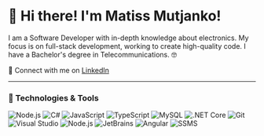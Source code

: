 # 👋 Hi there! I'm Matiss Mutjanko!

I am a Software Developer with in-depth knowledge about electronics. My focus is on full-stack development, working to create high-quality code. I have a Bachelor's degree in Telecommunications. 🤓

🤝 Connect with me on [LinkedIn](https://www.linkedin.com/in/matissmutjanko/)

---

### 🚀 Technologies & Tools

![Node.js](https://img.shields.io/badge/Node.js-339933?style=flat-square&logo=node.js&logoColor=white)
![C#](https://img.shields.io/badge/C%23-239120?style=flat-square&logo=c-sharp&logoColor=white)
![JavaScript](https://img.shields.io/badge/JavaScript-F7DF1E?style=flat-square&logo=javascript&logoColor=black)
![TypeScript](https://img.shields.io/badge/TypeScript-007ACC?style=flat-square&logo=typescript&logoColor=white)
![MySQL](https://img.shields.io/badge/MySQL-4479A1?style=flat-square&logo=mysql&logoColor=white)
![.NET Core](https://img.shields.io/badge/.NET-512BD4?style=flat-square&logo=.net&logoColor=white)
![Git](https://img.shields.io/badge/Git-F05032?style=flat-square&logo=git&logoColor=white)
![Visual Studio](https://img.shields.io/badge/Visual%20Studio-5C2D91?style=flat-square&logo=visual-studio&logoColor=white)
![Node.js](https://img.shields.io/badge/Node.js-339933?style=flat-square&logo=node.js&logoColor=white)
![JetBrains](https://img.shields.io/badge/JetBrains-000000?style=flat-square&logo=jetbrains&logoColor=white)
![Angular](https://img.shields.io/badge/Angular-DD0031?style=for-the-badge&logo=angular&logoColor=white)
![SSMS](https://img.shields.io/badge/Microsoft_SQL_Server-CC2927)



